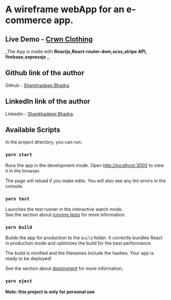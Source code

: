 # A wireframe webApp for an e-commerce app.
## Live Demo - [Crwn Clothing](https://crwn-clothing-demo-live.herokuapp.com)

_The App is made with **Reactjs,React-router-dom,scss,stripe API, firebase,expressjs** _

## Github link of the author

Github - [Shankhadeep Bhadra](https://github.com/Shankhadeep1234).

## LinkedIn link of the author

Linkedin - [Shankhadeep Bhadra](https://www.linkedin.com/in/shankhadeep-bhadra-a69a73b8/).

## Available Scripts

In the project directory, you can run:

### `yarn start`

Runs the app in the development mode.
Open [http://localhost:3000](http://localhost:3000) to view it in the browser.

The page will reload if you make edits.
You will also see any lint errors in the console.

### `yarn test`

Launches the test runner in the interactive watch mode.<br />
See the section about [running tests](https://facebook.github.io/create-react-app/docs/running-tests) for more information.

### `yarn build`

Builds the app for production to the `build` folder.
It correctly bundles React in production mode and optimizes the build for the best performance.

The build is minified and the filenames include the hashes.
Your app is ready to be deployed!

See the section about [deployment](https://facebook.github.io/create-react-app/docs/deployment) for more information.

### `yarn eject`

**Note: this project is only for personal use**
